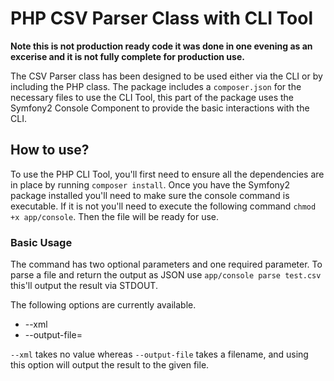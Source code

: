 # PHP CSV Parser Class with CLI Tool

**Note this is not production ready code it was done in one evening as an excerise and it is not fully complete for production use.**

The CSV Parser class has been designed to be used either via the CLI or by including the PHP class. The package includes a ```composer.json``` for the necessary files to use the CLI Tool, this part of the package uses the Symfony2 Console Component to provide the basic interactions with the CLI.

## How to use?

To use the PHP CLI Tool, you'll first need to ensure all the dependencies are in place by running ```composer install```. Once you have the Symfony2 package installed you'll need to make sure the console command is executable. If it is not you'll need to execute the following command ```chmod +x app/console```. Then the file will be ready for use.

### Basic Usage

The command has two optional parameters and one required parameter. To parse a file and return the output as JSON use ```app/console parse test.csv``` this'll output the result via STDOUT. 

The following options are currently available. 

- --xml
- --output-file=

```--xml``` takes no value whereas ```--output-file``` takes a filename, and using this option will output the result to the given file. 
 